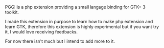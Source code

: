 PGGI is a php extension providing a small langage binding for GTK+ 3 toolkit.

I made this extension in purpose to learn how to make php extension and learn GTK, therefore this extension is highly experimental but if you want try it, I would love receiving feedbacks.

For now there isn't much but I intend to add more to it.




